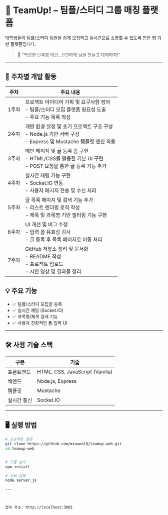 # 🧩 TeamUp! – 팀플/스터디 그룹 매칭 플랫폼

대학생들이 팀플/스터디 팀원을 쉽게 모집하고 실시간으로 소통할 수 있도록 만든 웹 기반 플랫폼입니다.

> 🚀 "복잡한 단톡방 대신, 간편하게 팀을 만들고 대화하자!"

---

## 📅 주차별 개발 활동

| 주차 | 주요 내용 |
|------|-----------|
| 1주차 | 프로젝트 아이디어 기획 및 요구사항 정의<br>- 팀플/스터디 모집 플랫폼 필요성 도출<br>- 주요 기능 목록 작성 |
| 2주차 | 개발 환경 설정 및 초기 프로젝트 구조 구성<br>- Node.js 기반 서버 구성<br>- Express 및 Mustache 템플릿 엔진 적용 |
| 3주차 | 메인 페이지 및 글 등록 폼 구현<br>- HTML/CSS를 활용한 기본 UI 구현<br>- POST 요청을 통한 글 등록 기능 추가 |
| 4주차 | 실시간 채팅 기능 구현<br>- Socket.IO 연동<br>- 사용자 메시지 전송 및 수신 처리 |
| 5주차 | 글 목록 페이지 및 검색 기능 추가<br>- 리스트 렌더링 로직 작성<br>- 제목 및 과목명 기반 필터링 기능 구현 |
| 6주차 | UI 개선 및 버그 수정<br>- 입력 폼 유효성 검사<br>- 글 등록 후 목록 페이지로 이동 처리 |
| 7주차 | GitHub 저장소 정리 및 문서화<br>- README 작성<br>- 프로젝트 업로드<br>- 시연 영상 및 결과물 정리 |



## 💡 주요 기능

- ✅ 팀플/스터디 모집글 등록
- ✅ 실시간 채팅 (Socket.IO)
- ✅ 과목명/제목 검색 기능
- ✅ 사용자 친화적인 폼 입력 UI

---

## 🛠 사용 기술 스택

| 구분       | 기술 |
|------------|------|
| 프론트엔드 | HTML, CSS, JavaScript (Vanilla) |
| 백엔드     | Node.js, Express |
| 템플릿     | Mustache |
| 실시간 통신| Socket.IO |

---

## 🖥 실행 방법

```bash
# 프로젝트 클론
git clone https://github.com/minwoo18/teamup-web.git
cd teamup-web


# 모듈 설치
npm install

# 서버 실행
node server.js

---



접속 주소: http://localhost:3001
